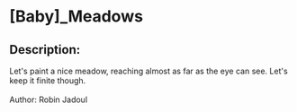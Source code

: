 
# [Baby]_Meadows
## Description:
<div class="challenge-description">Let's paint a nice meadow, reaching almost as far as the eye can see. Let's keep it finite though.<br/>
<br/>
Author: Robin Jadoul</div>

